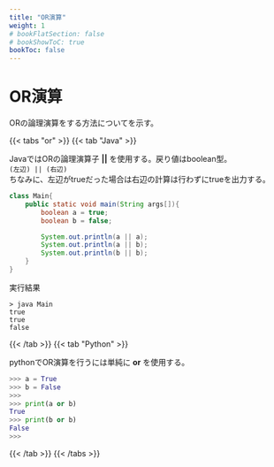 ```yaml
---
title: "OR演算"
weight: 1
# bookFlatSection: false
# bookShowToC: true
bookToc: false
---
```


# OR演算

ORの論理演算をする方法についてを示す。

{{< tabs "or" >}}
{{< tab "Java" >}}

JavaではORの論理演算子 **||** を使用する。戻り値はboolean型。  
`(左辺) || (右辺)`  
ちなみに、左辺がtrueだった場合は右辺の計算は行わずにtrueを出力する。  

```java
class Main{
    public static void main(String args[]){
        boolean a = true;
        boolean b = false;

        System.out.println(a || a);
        System.out.println(a || b);
        System.out.println(b || b);
    }
}
```

実行結果

```
> java Main  
true  
true  
false  
```

{{< /tab >}}
{{< tab "Python" >}}

pythonでOR演算を行うには単純に **or** を使用する。


```python
>>> a = True
>>> b = False
>>> 
>>> print(a or b)
True
>>> print(b or b)
False
>>>
```

{{< /tab >}}
{{< /tabs >}}

